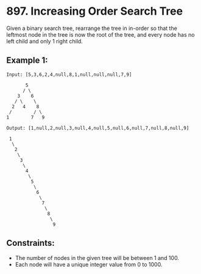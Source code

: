 # 897. Increasing Order Search Tree

Given a binary search tree, rearrange the tree in in-order so that the leftmost node in the tree is now the root of the tree, and every node has no left child and only 1 right child.

## Example 1:

```
Input: [5,3,6,2,4,null,8,1,null,null,null,7,9]

       5
      / \
    3    6
   / \    \
  2   4    8
 /        / \ 
1        7   9

Output: [1,null,2,null,3,null,4,null,5,null,6,null,7,null,8,null,9]

 1
  \
   2
    \
     3
      \
       4
        \
         5
          \
           6
            \
             7
              \
               8
                \
                 9  
``` 

## Constraints:

* The number of nodes in the given tree will be between 1 and 100.
* Each node will have a unique integer value from 0 to 1000.